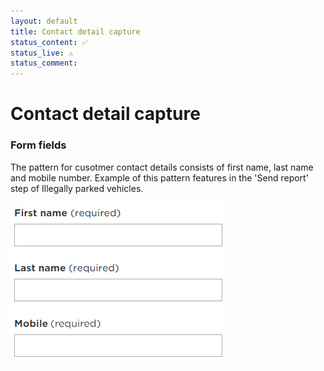 ```yaml
---
layout: default
title: Contact detail capture
status_content: ✅
status_live: ⚠️
status_comment:
---
```

# Contact detail capture 



### Form fields
The pattern for cusotmer contact details consists of first name, last name and mobile number.
Example of this pattern features in the 'Send report' step of Illegally parked vehicles.

![](img/contact_customer_fields.png)

